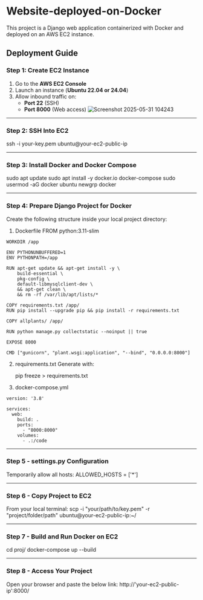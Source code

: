 # Website-deployed-on-Docker
This project is a Django web application containerized with Docker and deployed on an AWS EC2 instance.

##  Deployment Guide

###  Step 1: Create EC2 Instance

1. Go to the **AWS EC2 Console**
2. Launch an instance (**Ubuntu 22.04 or 24.04**)
3. Allow inbound traffic on:
   - **Port 22** (SSH)
   - **Port 8000** (Web access)
![Screenshot 2025-05-31 104243](https://github.com/user-attachments/assets/77f6f8fa-82b1-41d8-9ab2-f936b49c9f24)

---

###  Step 2: SSH Into EC2

ssh -i your-key.pem ubuntu@your-ec2-public-ip

---

### Step 3: Install Docker and Docker Compose
sudo apt update
sudo apt install -y docker.io docker-compose
sudo usermod -aG docker ubuntu
newgrp docker

---

### Step 4: Prepare Django Project for Docker

Create the following structure inside your local project directory:

  1. Dockerfile
    FROM python:3.11-slim
    
    WORKDIR /app
    
    ENV PYTHONUNBUFFERED=1
    ENV PYTHONPATH=/app
    
    RUN apt-get update && apt-get install -y \
        build-essential \
        pkg-config \
        default-libmysqlclient-dev \
        && apt-get clean \
        && rm -rf /var/lib/apt/lists/*
    
    COPY requirements.txt /app/
    RUN pip install --upgrade pip && pip install -r requirements.txt
    
    COPY allplants/ /app/
    
    RUN python manage.py collectstatic --noinput || true
    
    EXPOSE 8000
    
    CMD ["gunicorn", "plant.wsgi:application", "--bind", "0.0.0.0:8000"]
  
  
  2. requirements.txt
    Generate with:
  
      pip freeze > requirements.txt
  
  
  3. docker-compose.yml
  
    version: '3.8'
    
    services:
      web:
        build: .
        ports:
          - "8000:8000"
        volumes:
          - .:/code

---

### Step 5 - settings.py Configuration
Temporarily allow all hosts:
  ALLOWED_HOSTS = ['*']

---

### Step 6 - Copy Project to EC2
From your local terminal:
  scp -i "your/path/to/key.pem" -r "project/folder/path" ubuntu@your-ec2-public-ip:~/

---

### Step 7 - Build and Run Docker on EC2
cd proj/
docker-compose up --build

---

### Step 8 - Access Your Project
Open your browser and paste the below link:
  http://'your-ec2-public-ip':8000/

